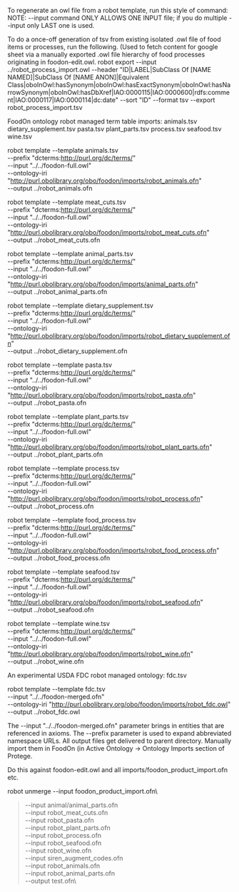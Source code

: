 To regenerate an owl file from a robot template, run this style of command:
NOTE: --input command ONLY ALLOWS ONE INPUT file; if you do multiple --input
only LAST one is used.

To do a once-off generation of tsv from existing isolated .owl file of food items or processes, run the following. (Used to fetch content for google sheet via a manually exported .owl file hierarchy of food processes originating in foodon-edit.owl.
robot export --input ../robot_process_import.owl   --header "ID|LABEL|SubClass Of [NAME NAMED]|SubClass Of [NAME ANON]|Equivalent Class|oboInOwl:hasSynonym|oboInOwl:hasExactSynonym|oboInOwl:hasNarrowSynonym|oboInOwl:hasDbXref|IAO:0000115|IAO:0000600|rdfs:comment|IAO:0000117|IAO:0000114|dc:date"   --sort "ID"   --format tsv   --export robot_process_import.tsv


FoodOn ontology robot managed term table imports:
animals.tsv
dietary_supplement.tsv
pasta.tsv
plant_parts.tsv
process.tsv
seafood.tsv
wine.tsv


robot template --template animals.tsv\
  --prefix "dcterms:http://purl.org/dc/terms/" \
  --input "../../foodon-full.owl" \
  --ontology-iri "http://purl.obolibrary.org/obo/foodon/imports/robot_animals.ofn" \
  --output ../robot_animals.ofn

robot template --template meat_cuts.tsv\
  --prefix "dcterms:http://purl.org/dc/terms/" \
  --input "../../foodon-full.owl" \
  --ontology-iri "http://purl.obolibrary.org/obo/foodon/imports/robot_meat_cuts.ofn" \
  --output ../robot_meat_cuts.ofn

robot template --template animal_parts.tsv\
  --prefix "dcterms:http://purl.org/dc/terms/" \
  --input "../../foodon-full.owl" \
  --ontology-iri "http://purl.obolibrary.org/obo/foodon/imports/animal_parts.ofn" \
  --output ../robot_animal_parts.ofn

robot template --template dietary_supplement.tsv\
  --prefix "dcterms:http://purl.org/dc/terms/" \
  --input "../../foodon-full.owl" \
  --ontology-iri "http://purl.obolibrary.org/obo/foodon/imports/robot_dietary_supplement.ofn" \
  --output ../robot_dietary_supplement.ofn

robot template --template pasta.tsv \
  --prefix "dcterms:http://purl.org/dc/terms/" \
  --input "../../foodon-full.owl" \
  --ontology-iri "http://purl.obolibrary.org/obo/foodon/imports/robot_pasta.ofn" \
  --output ../robot_pasta.ofn

robot template --template plant_parts.tsv \
  --prefix "dcterms:http://purl.org/dc/terms/" \
  --input "../../foodon-full.owl" \
  --ontology-iri "http://purl.obolibrary.org/obo/foodon/imports/robot_plant_parts.ofn" \
  --output ../robot_plant_parts.ofn

robot template --template process.tsv\
  --prefix "dcterms:http://purl.org/dc/terms/" \
  --input "../../foodon-full.owl" \
  --ontology-iri "http://purl.obolibrary.org/obo/foodon/imports/robot_process.ofn" \
  --output ../robot_process.ofn

robot template --template food_process.tsv\
  --prefix "dcterms:http://purl.org/dc/terms/" \
  --input "../../foodon-full.owl" \
  --ontology-iri "http://purl.obolibrary.org/obo/foodon/imports/robot_food_process.ofn" \
  --output ../robot_food_process.ofn

robot template --template seafood.tsv\
  --prefix "dcterms:http://purl.org/dc/terms/" \
  --input "../../foodon-full.owl" \
  --ontology-iri "http://purl.obolibrary.org/obo/foodon/imports/robot_seafood.ofn" \
  --output ../robot_seafood.ofn

robot template --template wine.tsv \
  --prefix "dcterms:http://purl.org/dc/terms/" \
  --input "../../foodon-full.owl" \
  --ontology-iri "http://purl.obolibrary.org/obo/foodon/imports/robot_wine.ofn" \
  --output ../robot_wine.ofn




An experimental USDA FDC robot managed ontology: fdc.tsv

robot template --template fdc.tsv \
  --input "../../foodon-merged.ofn" \
  --ontology-iri "http://purl.obolibrary.org/obo/foodon/imports/robot_fdc.owl" \
  --output ../robot_fdc.owl


The --input "../../foodon-merged.ofn" parameter brings in entities that are referenced in axioms.
The --prefix parameter is used to expand abbreviated namespace URLs.
All output files get delivered to parent directory.  Manually import them in FoodOn (in Active Ontology -> Ontology Imports section of Protege.

Do this against foodon-edit.owl and all imports/foodon_product_import.ofn etc.   

robot unmerge --input foodon_product_import.ofn\
>  --input animal/animal_parts.ofn\
>  --input robot_meat_cuts.ofn\
>  --input robot_pasta.ofn\
>  --input robot_plant_parts.ofn\
>  --input robot_process.ofn\
>  --input robot_seafood.ofn\
>  --input robot_wine.ofn\
>  --input siren_augment_codes.ofn\
>  --input robot_animals.ofn\
>  --input robot_animal_parts.ofn\
>  --output test.ofn\
> 

